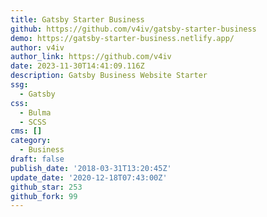 ```yaml
---
title: Gatsby Starter Business
github: https://github.com/v4iv/gatsby-starter-business
demo: https://gatsby-starter-business.netlify.app/
author: v4iv
author_link: https://github.com/v4iv
date: 2023-11-30T14:41:09.116Z
description: Gatsby Business Website Starter
ssg:
  - Gatsby
css:
  - Bulma
  - SCSS
cms: []
category:
  - Business
draft: false
publish_date: '2018-03-31T13:20:45Z'
update_date: '2020-12-18T07:43:00Z'
github_star: 253
github_fork: 99
---
```

